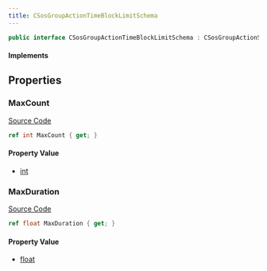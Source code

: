 ```yaml
---
title: CSosGroupActionTimeBlockLimitSchema
---
```


```csharp
public interface CSosGroupActionTimeBlockLimitSchema : CSosGroupActionSchema, ISchemaClass<CSosGroupActionSchema>, ISchemaClass<CSosGroupActionTimeBlockLimitSchema>, ISchemaField, ISchemaClass, INativeHandle
```

#### Implements

## Properties

### MaxCount

[Source Code](https://github.com/swiftly-solution/swiftlys2/blob/beta/managed/src/SwiftlyS2.Generated/Schemas/Interfaces/CSosGroupActionTimeBlockLimitSchema.cs#L16)

```csharp
ref int MaxCount { get; }
```

#### Property Value

- [int](https://learn.microsoft.com/dotnet/api/system.int32)

### MaxDuration

[Source Code](https://github.com/swiftly-solution/swiftlys2/blob/beta/managed/src/SwiftlyS2.Generated/Schemas/Interfaces/CSosGroupActionTimeBlockLimitSchema.cs#L18)

```csharp
ref float MaxDuration { get; }
```

#### Property Value

- [float](https://learn.microsoft.com/dotnet/api/system.single)


